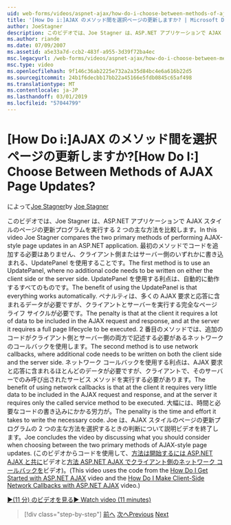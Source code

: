 ```yaml
---
uid: web-forms/videos/aspnet-ajax/how-do-i-choose-between-methods-of-ajax-page-updates
title: '[How Do i:]AJAX のメソッド間を選択ページの更新しますか? | Microsoft Docs'
author: JoeStagner
description: このビデオでは、Joe Stagner は、ASP.NET アプリケーションで AJAX スタイルのページの更新プログラムを実行する 2 つの主な方法を比較します。 最初のメソッドでは、Upd を使用する.
ms.author: riande
ms.date: 07/09/2007
ms.assetid: a5e33a7d-ccb2-483f-a955-3d39f72ba4ec
msc.legacyurl: /web-forms/videos/aspnet-ajax/how-do-i-choose-between-methods-of-ajax-page-updates
msc.type: video
ms.openlocfilehash: 9f146c36ab2225e732a2a35d84bc4e6a616b22d5
ms.sourcegitcommit: 24b1f6decbb17bb22a45166e5fdb0845c65af498
ms.translationtype: MT
ms.contentlocale: ja-JP
ms.lasthandoff: 03/01/2019
ms.locfileid: "57044799"
---
```

<a name="how-do-i-choose-between-methods-of-ajax-page-updates"></a><span data-ttu-id="3cfe3-105">[How Do i:]AJAX のメソッド間を選択ページの更新しますか?</span><span class="sxs-lookup"><span data-stu-id="3cfe3-105">[How Do I:] Choose Between Methods of AJAX Page Updates?</span></span>
====================
<span data-ttu-id="3cfe3-106">によって[Joe Stagner](https://github.com/JoeStagner)</span><span class="sxs-lookup"><span data-stu-id="3cfe3-106">by [Joe Stagner](https://github.com/JoeStagner)</span></span>

<span data-ttu-id="3cfe3-107">このビデオでは、Joe Stagner は、ASP.NET アプリケーションで AJAX スタイルのページの更新プログラムを実行する 2 つの主な方法を比較します。</span><span class="sxs-lookup"><span data-stu-id="3cfe3-107">In this video Joe Stagner compares the two primary methods of performing AJAX-style page updates in an ASP.NET application.</span></span> <span data-ttu-id="3cfe3-108">最初のメソッドでコードを追加する必要はありません、クライアント側またはサーバー側のいずれかに書き込まれる、UpdatePanel を使用することです。</span><span class="sxs-lookup"><span data-stu-id="3cfe3-108">The first method is to use an UpdatePanel, where no additional code needs to be written on either the client side or the server side.</span></span> <span data-ttu-id="3cfe3-109">UpdatePanel を使用する利点は、自動的に動作するすべてのものです。</span><span class="sxs-lookup"><span data-stu-id="3cfe3-109">The benefit of using the UpdatePanel is that everything works automatically.</span></span> <span data-ttu-id="3cfe3-110">ペナルティは、多くの AJAX 要求と応答に含まれるデータが必要ですが、クライアントとサーバーを実行する完全なページ ライフ サイクルが必要です。</span><span class="sxs-lookup"><span data-stu-id="3cfe3-110">The penalty is that at the client it requires a lot of data to be included in the AJAX request and response, and at the server it requires a full page lifecycle to be executed.</span></span> <span data-ttu-id="3cfe3-111">2 番目のメソッドでは、追加のコードがクライアント側とサーバー側の両方で記述する必要があるネットワークのコールバックを使用します。</span><span class="sxs-lookup"><span data-stu-id="3cfe3-111">The second method is to use network callbacks, where additional code needs to be written on both the client side and the server side.</span></span> <span data-ttu-id="3cfe3-112">ネットワーク コールバックを使用する利点は、AJAX 要求と応答に含まれるほとんどのデータが必要ですが、クライアントで、そのサーバーでのみ呼び出されたサービス メソッドを実行する必要があります。</span><span class="sxs-lookup"><span data-stu-id="3cfe3-112">The benefit of using network callbacks is that at the client it requires very little data to be included in the AJAX request and response, and at the server it requires only the called service method to be executed.</span></span> <span data-ttu-id="3cfe3-113">大幅には、時間と必要なコードの書き込みにかかる労力が。</span><span class="sxs-lookup"><span data-stu-id="3cfe3-113">The penality is the time and effort it takes to write the necessary code.</span></span> <span data-ttu-id="3cfe3-114">Joe は、AJAX スタイルのページの更新プログラムの 2 つの主な方法を選択するときの判断について説明ビデオを終了します。</span><span class="sxs-lookup"><span data-stu-id="3cfe3-114">Joe concludes the video by discussing what you should consider when choosing between the two primary methods of AJAX-style page updates.</span></span> <span data-ttu-id="3cfe3-115">(このビデオからコードを使用して、[方法は開始するには ASP.NET AJAX と共に](how-do-i-get-started-with-aspnet-ajax.md)ビデオと[方法 ASP.NET AJAX でクライアント側のネットワーク コールバックを](how-do-i-make-client-side-network-callbacks-with-aspnet-ajax.md)ビデオ)。</span><span class="sxs-lookup"><span data-stu-id="3cfe3-115">(This video uses the code from the [How Do I Get Started with ASP.NET AJAX](how-do-i-get-started-with-aspnet-ajax.md) video and the [How Do I Make Client-Side Network Callbacks with ASP.NET AJAX](how-do-i-make-client-side-network-callbacks-with-aspnet-ajax.md) video.)</span></span>

[<span data-ttu-id="3cfe3-116">&#9654;(11 分) のビデオを見る</span><span class="sxs-lookup"><span data-stu-id="3cfe3-116">&#9654; Watch video (11 minutes)</span></span>](https://channel9.msdn.com/Blogs/ASP-NET-Site-Videos/how-do-i-choose-between-methods-of-ajax-page-updates)

> [!div class="step-by-step"]
> <span data-ttu-id="3cfe3-117">[前へ](how-do-i-update-multiple-regions-of-a-page-with-aspnet-ajax.md)
> [次へ](how-do-i-use-other-javascript-user-interface-libraries-with-aspnet-ajax.md)</span><span class="sxs-lookup"><span data-stu-id="3cfe3-117">[Previous](how-do-i-update-multiple-regions-of-a-page-with-aspnet-ajax.md)
[Next](how-do-i-use-other-javascript-user-interface-libraries-with-aspnet-ajax.md)</span></span>
